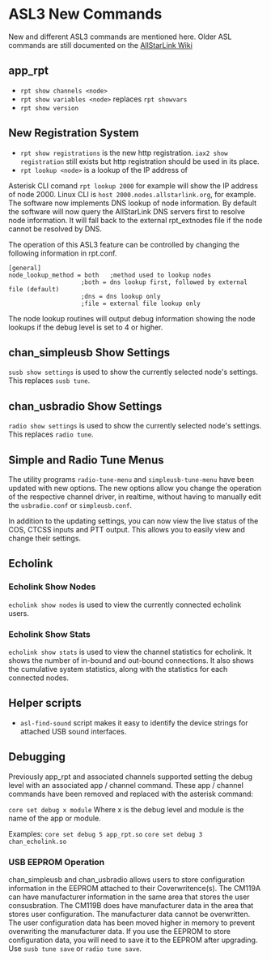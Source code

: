 # ASL3 New Commands
New and different ASL3 commands are mentioned here. Older ASL commands are still documented on the  [AllStarLink Wiki](https://wiki.allstarlink.org)

## app_rpt
 - `rpt show channels <node>`
 - `rpt show variables <node>` replaces `rpt showvars`
 - `rpt show version`

 ## New Registration System
 - `rpt show registrations` is the new http registration. `iax2 show registration` still exists but http registration should be used in its place.
 - `rpt lookup <node>` is a lookup of the IP address of <node>

Asterisk CLI comand `rpt lookup 2000` for example will show the IP
address of node 2000. Linux CLI is `host 2000.nodes.allstarlink.org`,
for example. The software now implements DNS lookup of node
information.  By default the software will now query the
AllStarLink DNS servers first to resolve node information. It will
fall back to the external rpt_extnodes file if the node cannot
be resolved by DNS.

The operation of this ASL3 feature can be controlled by changing
the following information in rpt.conf.

```
[general]
node_lookup_method = both   ;method used to lookup nodes
                    ;both = dns lookup first, followed by external file (default)
                    ;dns = dns lookup only
                    ;file = external file lookup only
```
The node lookup routines will output debug information showing the node lookups if the debug level is set to 4 or higher.


## chan_simpleusb Show Settings
`susb show settings`  is used to show the currently selected node's settings.
This replaces `susb tune`.

## chan_usbradio Show Settings
`radio show settings`  is used to show the currently selected node's settings.
This replaces `radio tune`.

## Simple and Radio Tune Menus
The utility programs `radio-tune-menu` and `simpleusb-tune-menu` have been updated with new options. The new options allow you change the operation of the respective channel driver, in realtime, without having to manually edit the `usbradio.conf` or `simpleusb.conf`.

In addition to the updating settings, you can now view the live status of the COS, CTCSS inputs and PTT output.  This allows you to easily view and change their settings.

## Echolink
### Echolink Show Nodes
`echolink show nodes`  is used to view the currently connected echolink users.

### Echolink Show Stats
`echolink show stats`  is used to view the channel statistics for echolink.
It shows the number of in-bound and out-bound connections.  It also shows the cumulative system statistics, along with the statistics for each connected nodes.

## Helper scripts
 - `asl-find-sound` script makes it easy to identify the device strings for attached USB sound interfaces.

## Debugging
Previously app\_rpt and associated channels supported setting the debug level with an associated app / channel command.  These app / channel commands have been removed and replaced with the asterisk command:

`core set debug x module` Where x is the debug level and module is the name of the app or module.

Examples:
`core set debug 5 app_rpt.so`
`core set debug 3 chan_echolink.so`

### USB EEPROM Operation
chan\_simpleusb and chan\_usbradio allows users to store configuration information in the
EEPROM attached to their Coverwritence(s).  The CM119A can have manufacturer
information in the same area that stores the user consusbration.  The CM119B does
have manufacturer data in the area that stores user configuration.  The
manufacturer data cannot be overwritten.  The user configuration data has been
moved higher in memory to prevent overwriting the manufacturer data.  If you
use the EEPROM to store configuration data, you will need to save it to the
EEPROM after upgrading.  Use `susb tune save` or `radio tune save`.

